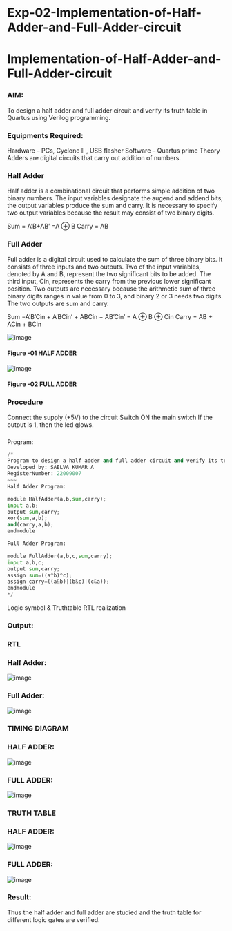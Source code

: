 # Exp-02-Implementation-of-Half-Adder-and-Full-Adder-circuit

# Implementation-of-Half-Adder-and-Full-Adder-circuit
### AIM:
To design a half adder and full adder circuit and verify its truth table in Quartus using Verilog programming.

### Equipments Required:
Hardware – PCs, Cyclone II , USB flasher
Software – Quartus prime
Theory
Adders are digital circuits that carry out addition of numbers.

### Half Adder
Half adder is a combinational circuit that performs simple addition of two binary numbers. The input variables designate the augend and addend bits; the output variables produce the sum and carry. It is necessary to specify two output variables because the result may consist of two binary digits.

Sum = A’B+AB’ =A ⊕ B Carry = AB

### Full Adder
Full adder is a digital circuit used to calculate the sum of three binary bits. It consists of three inputs and two outputs. Two of the input variables, denoted by A and B, represent the two significant bits to be added. The third input, Cin, represents the carry from the previous lower significant position. Two outputs are necessary because the arithmetic sum of three binary digits ranges in value from 0 to 3, and binary 2 or 3 needs two digits. The two outputs are sum and carry.

Sum =A’B’Cin + A’BCin’ + ABCin + AB’Cin’ = A ⊕ B ⊕ Cin Carry = AB + ACin + BCin

 ![image](https://user-images.githubusercontent.com/36288975/163552156-a13e5a56-c638-4110-97d9-8896907c8d25.png)

#### Figure -01 HALF ADDER 


![image](https://user-images.githubusercontent.com/36288975/163552057-b3547877-6d07-45b4-b7e0-bcfebfad9e1d.png)

#### Figure -02 FULL ADDER 

### Procedure

Connect the supply (+5V) to the circuit
Switch ON the main switch
If the output is 1, then the led glows.
### 
Program:
```python
/*
Program to design a half adder and full adder circuit and verify its truth table in quartus using Verilog programming.
Developed by: SAELVA KUMAR A
RegisterNumber: 22009007 
~~~
Half Adder Program:

module HalfAdder(a,b,sum,carry);
input a,b;
output sum,carry;
xor(sum,a,b);
and(carry,a,b);
endmodule

Full Adder Program:

module FullAdder(a,b,c,sum,carry);
input a,b,c;
output sum,carry;
assign sum=((a^b)^c);
assign carry=((a&b)|(b&c)|(c&a));
endmodule
*/
```
Logic symbol & Truthtable
RTL realization

### Output:
### RTL
### Half Adder:
![image](https://user-images.githubusercontent.com/120643262/231696605-4c11e7d3-2195-43aa-8074-7484fa297509.png)
### Full Adder:
![image](https://user-images.githubusercontent.com/120643262/231697124-85c73d5a-c506-4898-8958-05ae84aad9cc.png)

### TIMING DIAGRAM
### HALF ADDER:
![image](https://user-images.githubusercontent.com/120643262/231697219-2f4784a6-3d47-4a32-91c4-75af7ad73c06.png)
### FULL ADDER:
![image](https://user-images.githubusercontent.com/120643262/231697580-973b8b06-eaa5-4fff-817d-e37d87154d9a.png)



### TRUTH TABLE 
### HALF ADDER:
![image](https://user-images.githubusercontent.com/120643262/231697816-135c0bad-116c-4faa-93a8-6da1dfedd4ff.png)

### FULL ADDER:
![image](https://user-images.githubusercontent.com/120643262/231698159-a406c659-7fc1-43ae-9a31-64bb4e18ab3c.png)
### Result:
Thus the half adder and full adder are studied and the truth table for different logic gates are verified.
